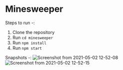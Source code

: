 # Minesweeper

Steps to run -:
1. Clone the repository
2. Run `cd minesweeper`
3. Run `npm install`
4. Run `npm start`

Snapshots -:
![Screenshot from 2021-05-02 12-52-08](https://user-images.githubusercontent.com/19968434/116805644-6fb29600-ab45-11eb-8f1c-b8b87b5b4be7.png)
![Screenshot from 2021-05-02 12-52-15](https://user-images.githubusercontent.com/19968434/116805654-77723a80-ab45-11eb-9883-71365ae8004a.png)
